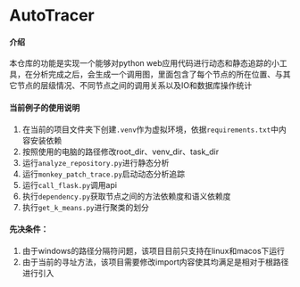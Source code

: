 # AutoTracer

#### 介绍
本仓库的功能是实现一个能够对python web应用代码进行动态和静态追踪的小工具，在分析完成之后，会生成一个调用图，里面包含了每个节点的所在位置、与其它节点的层级情况、不同节点之间的调用关系以及IO和数据库操作统计

#### 当前例子的使用说明

1. 在当前的项目文件夹下创建`.venv`作为虚拟环境，依据`requirements.txt`中内容安装依赖
2. 按照使用的电脑的路径修改root_dir、venv_dir、task_dir
3. 运行`analyze_repository.py`进行静态分析
4. 运行`monkey_patch_trace.py`启动动态分析追踪
5. 运行`call_flask.py`调用api
6. 执行`dependency.py`获取节点之间的方法依赖度和语义依赖度
7. 执行`get_k_means.py`进行聚类的划分

#### 先决条件：

1. 由于windows的路径分隔符问题，该项目目前只支持在linux和macos下运行
2. 由于当前的寻址方法，该项目需要修改import内容使其均满足是相对于根路径进行引入

